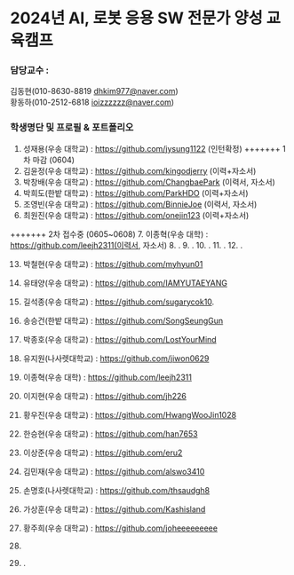 
# 2024년 AI, 로봇 응용 SW 전문가 양성 교육캠프 ##
### 담당교수 : 
   김동현(010-8630-8819 dhkim977@naver.com)   
   황동하(010-2512-6818 ioizzzzzz@naver.com)
 
### 학생명단 및 프로필 & 포트폴리오 
1. 성재용(우송   대학교) :  https://github.com/jysung1122 (인턴확정)
+++++++ 1차 마감 (0604)
2. 김윤정(우송   대학교) :  https://github.com/kingodjerry (이력+자소서)
3. 박창배(우송   대학교) :  https://github.com/ChangbaePark (이력서, 자소서)
4. 박희도(한밭   대학교) :  https://github.com/ParkHDO (이력+자소서)
5. 조영빈(우송  대학교) :  https://github.com/BinnieJoe (이력서, 자소서)
6. 최원진(우송  대학교) : https://github.com/onejin123 (이력+자소서)

+++++++ 2차 접수중 (0605~0608)
7. 이종혁(우송  대학) : https://github.com/leejh2311(이력서, 자소서)
8. .
9. .
10. .
11. .
12. .

13. 박철현(우송   대학교) :  https://github.com/myhyun01
14. 유태양(우송   대학교) :  https://github.com/IAMYUTAEYANG
15. 길석종(우송   대학교) :  https://github.com/sugarycok10. 
16. 송승건(한밭   대학교) :  https://github.com/SongSeungGun
17. 박종호(우송   대학교) :  https://github.com/LostYourMind
18. 유지원(나사렛대학교) : https://github.com/jiwon0629
19. 이종혁(우송  대학) : https://github.com/leejh2311
20. 이지현(우송  대학교) : https://github.com/jh226
21. 황우진(우송  대학교) : https://github.com/HwangWooJin1028
22. 한승현(우송  대학교) : https://github.com/han7653
23. 이상준(우송  대학교) : https://github.com/eru2
24. 김민재(우송  대학교) : https://github.com/alswo3410
25. 손명호(나사렛대학교) : https://github.com/thsaudgh8
26. 가상훈(우송  대학교) : https://github.com/Kashisland
27. 황주희(우송  대학교) : https://github.com/joheeeeeeeee
29. 



38. .
